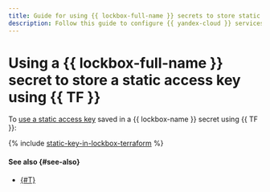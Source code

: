 ```yaml
---
title: Guide for using {{ lockbox-full-name }} secrets to store static access keys via {{ TF }}
description: Follow this guide to configure {{ yandex-cloud }} services with an AWS-compatible API to use service account static access keys stored in {{ lockbox-full-name }} secrets via {{ TF }}.
---
```


# Using a {{ lockbox-full-name }} secret to store a static access key using {{ TF }}

To [use a static access key](index.md) saved in a {{ lockbox-name }} secret using {{ TF }}:

{% include [static-key-in-lockbox-terraform](../../../_tutorials/security/static-key-in-lockbox-terraform.md) %}

#### See also {#see-also}

* [{#T}](console.md)